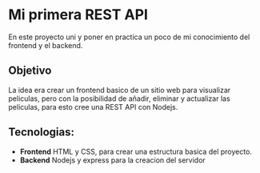 # Mi primera REST API

En este proyecto uni y poner en practica un poco de mi conocimiento del frontend y el backend.

## Objetivo

La idea era crear un frontend basico de un sitio web para visualizar peliculas, pero con la posibilidad de añadir, eliminar y actualizar las peliculas, para esto cree una REST API con Nodejs.

## Tecnologias:

- **Frontend** HTML y CSS, para crear una estructura basica del proyecto. 
- **Backend** Nodejs y express para la creacion del servidor